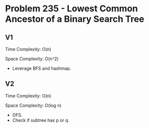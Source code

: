 # Problem 235 - Lowest Common Ancestor of a Binary Search Tree

## V1

Time Complexity: O(n)

Space Complexity: O(n^2)

- Leverage BFS and hashmap.

## V2

Time Complexity: O(n)

Space Complexity: O(log n)

- DFS.
- Check if subtree has p or q.

